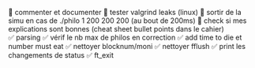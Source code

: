 🔘 commenter et documenter 
🔘 tester valgrind leaks (linux)
🔘 sortir de la simu en cas de ./philo 1 200 200 200 (au bout de 200ms)
🔘 check si mes explications sont bonnes (cheat sheet bullet points dans le cahier)
<br />
✅ parsing
✅ vérif le nb max de philos en correction
✅ add time to die et number must eat
✅  nettoyer blocknum/moni
✅  nettoyer fflush
✅  print les changements de status
✅  ft_exit